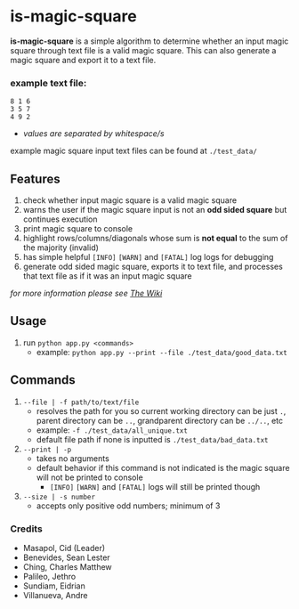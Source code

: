 # is-magic-square
**is-magic-square** is a simple algorithm to determine whether an input magic square through text file is a valid magic square. This can also generate a magic square and export it to a text file.

### example text file:
```
8 1 6
3 5 7
4 9 2
```
- *values are separated by whitespace/s*

example magic square input text files can be found at `./test_data/`
## Features
1. check whether input magic square is a valid magic square
2. warns the user if the magic square input is not an **odd sided square** but continues execution
3. print magic square to console
4. highlight rows/columns/diagonals whose sum is **not equal** to the sum of the majority (invalid)
5. has simple helpful `[INFO]` `[WARN]` and `[FATAL]` log logs for debugging
6. generate odd sided magic square, exports it to text file, and processes that text file as if it was an input magic square

*for more information please see [The Wiki](https://github.com/am-cid/is-magic-square/wiki)*

## Usage
1. run `python app.py <commands>`
    - example: `python app.py --print --file ./test_data/good_data.txt`
## Commands
1. `--file | -f path/to/text/file`
    - resolves the path for you so current working directory can be just `.`, parent directory can be `..`, grandparent directory can be `../..`, etc
    - example: `-f ./test_data/all_unique.txt`
    - default file path if none is inputted is `./test_data/bad_data.txt`
2. `--print | -p`
    - takes no arguments
    - default behavior if this command is not indicated is the magic square will not be printed to console
        - `[INFO]` `[WARN]` and `[FATAL]` logs will still be printed though
3. `--size | -s number`
    - accepts only positive odd numbers; minimum of 3

### Credits
- Masapol, Cid (Leader)
- Benevides, Sean Lester
- Ching, Charles Matthew
- Palileo, Jethro
- Sundiam, Eidrian
- Villanueva, Andre
